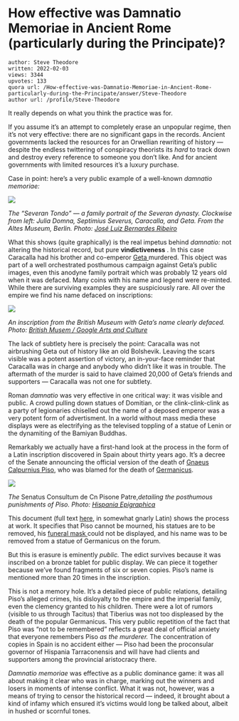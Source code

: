 # How effective was Damnatio Memoriae in Ancient Rome (particularly during the Principate)?

	author: Steve Theodore
	written: 2022-02-03
	views: 3344
	upvotes: 133
	quora url: /How-effective-was-Damnatio-Memoriae-in-Ancient-Rome-particularly-during-the-Principate/answer/Steve-Theodore
	author url: /profile/Steve-Theodore


It really depends on what you think the practice was for.

If you assume it’s an attempt to completely erase an unpopular regime, then it’s not very effective: there are no significant gaps in the records. Ancient governments lacked the resources for an Orwellian rewriting of history — despite the endless twittering of conspiracy theorists its _hard_  to track down and destroy every reference to someone you don’t like. And for ancient governments with limited resources it’s a luxury purchase.

Case in point: here’s a very public example of a well-known _damnatio memoriae:_ 

![](https://qph.fs.quoracdn.net/main-qimg-cd3a1e24f8630fcf4ccc577795615eee-lq)

_The “Severan Tondo” — a family portrait of the Severan dynasty. Clockwise from left: Julia Domna, Septimius Severus, Caracalla, and Geta. From the Altes Museum, Berlin. Photo:_ _[José Luiz Bernardes Ribeiro](https://en.wikipedia.org/wiki/Severan_Tondo#/media/File:Portrait_of_family_of_Septimius_Severus_-_Altes_Museum_-_Berlin_-_Germany_2017.jpg)_ 

What this shows (quite graphically) is the real impetus behind _damnatio:_  not altering the historical record, but pure __vindictiveness__ . In this case Caracalla had his brother and co-emperor [Geta ](https://en.wikipedia.org/wiki/Geta_(emperor))murdered. This object was part of a well orchestrated posthumous campaign against Geta’s public images, even this anodyne family portrait which was probably 12 years old when it was defaced. Many coins with his name and legend were re-minted. While there are surviving examples they are suspiciously rare. All over the empire we find his name defaced on inscriptions:

![](https://qph.fs.quoracdn.net/main-qimg-0aa86f502bcb9e964150a49f62d2c3d2-pjlq)

_An inscription from the British Museum with Geta’s name clearly defaced. Photo:_ _[British Musem / Google Arts and Culture](https://artsandculture.google.com/asset/marble-inscription-with-damnatio-memoriae-of-geta-son-of-septimius-severus/_AGke0pRAlPuvw?hl=en)_ 

The lack of subtlety here is precisely the point: Caracalla was not airbrushing Geta out of history like an old Bolshevik. Leaving the scars visible was a potent assertion of victory, an in-your-face reminder that Caracalla was in charge and anybody who didn’t like it was in trouble. The aftermath of the murder is said to have claimed 20,000 of Geta’s friends and supporters — Caracalla was not one for subtlety.

Roman _damnatio_ was very effective in one critical way: it was visible and public. A crowd pulling down statues of Domitian, or the clink-clink-clink as a party of legionaries chiselled out the name of a deposed emperor was a very potent form of advertisment. In a world without mass media these displays were as electrifying as the televised toppling of a statue of Lenin or the dynamiting of the Bamiyan Buddhas.

Remarkably we actually have a first-hand look at the process in the form of a Latin inscription discovered in Spain about thirty years ago. It’s a decree of the Senate announcing the official version of the death of [Gnaeus Calpurnius Piso](https://en.wikipedia.org/wiki/Gnaeus_Calpurnius_Piso_(consul_7_BC)), who was blamed for the death of [Germanicus](https://en.wikipedia.org/wiki/Germanicus).

![](https://qph.fs.quoracdn.net/main-qimg-fd8936b7790138c9cc746e071b2b6f3e-lq)

_The_ Senatus Consultum de Cn Pisone Patre,_detailing the posthumous punishments of Piso. Photo:_ _[Hispania Epigraphica](http://eda-bea.es/helper/watermark.php?src=948.jpg)_ 

This document (full text [here](http://eda-bea.es/pub/record_card_2.php?refpage=%2Fpub%2Fsearch_select.php&quicksearch=piso&rec=948), in somewhat gnarly Latin) shows the process at work. It specifies that Piso cannot be mourned, his statues are to be removed, his [funeral mask ](https://en.wikipedia.org/wiki/Roman_funerary_practices)could not be displayed, and his name was to be removed from a statue of Germanicus on the forum.

But this is erasure is eminently _public._ The edict survives because it was inscribed on a bronze tablet for public display. We can piece it together because we’ve found fragments of six or seven copies. Piso’s name is mentioned more than 20 times in the inscription.

This is not a memory hole. It’s a detailed piece of public relations, detailing Piso’s alleged crimes, his disloyalty to the empire and the imperial family, even the clemency granted to his children. There were a lot of rumors (visible to us through Tacitus) that Tiberius was not too displeased by the death of the popular Germanicus. This very public repetition of the fact that Piso was “not to be remembered” reflects a great deal of official anxiety that everyone remembers Piso _as the murderer._ The concentration of copies in Spain is no accident either — Piso had been the proconsular governor of Hispania Tarraconensis and will have had clients and supporters among the provincial aristocracy there.

_Damnatio memoriae_  was effective as a public dominance game: it was all about making it clear who was in charge, marking out the winners and losers in moments of intense conflict. What it was not, however, was a means of trying to censor the historical record — indeed, it brought about a kind of infamy which ensured it’s victims would long be talked about, albeit in hushed or scornful tones.

